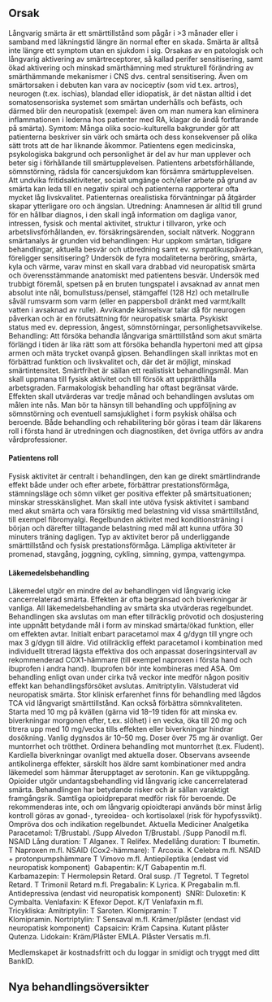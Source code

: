 ## Orsak

Långvarig smärta är ett smärttillstånd som pågår i >3 månader eller i samband med läkningstid längre än normal efter en skada. Smärta är alltså inte längre ett symptom utan en sjukdom i sig.
Orsakas av en patologisk och långvarig aktivering av smärtreceptorer, så kallad perifer sensitisering, samt ökad aktivering och minskad smärthämning med strukturell förändring av smärthämmande mekanismer i CNS dvs. central sensitisering.
Även om smärtorsaken i debuten kan vara av nociceptiv (som vid t.ex. artros), neurogen (t.ex. ischias), blandad eller idiopatisk, är det nästan alltid i det somatosensoriska systemet som smärtan underhålls och befästs, och därmed blir den neuropatisk (exempel: även om man numera kan eliminera inflammationen i lederna hos patienter med RA, klagar de ändå fortfarande på smärta).
Symtom: Många olika socio-kulturella bakgrunder gör att patienterna beskriver sin värk och smärta och dess konsekvenser på olika sätt trots att de har liknande åkommor. Patientens egen medicinska, psykologiska bakgrund och personlighet är del av hur man upplever och beter sig i förhållande till smärtupplevelsen.
Patientens arbetsförhållande, sömnstörning, rädsla för cancersjukdom kan försämra smärtupplevelsen. Att undvika fritidsaktiviteter, socialt umgänge och/eller arbete på grund av smärta kan leda till en negativ spiral och patienterna rapporterar ofta mycket låg livskvalitet. Patienternas orealistiska förväntningar på åtgärder skapar ytterligare oro och ängslan.
Utredning: Anamnesen är alltid till grund för en hållbar diagnos, i den skall ingå information om dagliga vanor, intressen, fysisk och mental aktivitet, struktur i tillvaron, yrke och arbetslivsförhållanden, ev. försäkringsärenden, socialt nätverk.
Noggrann smärtanalys är grunden vid behandlingen:
Hur uppkom smärtan, tidigare behandlingar, aktuella besvär och utbredning samt ev. sympatikuspåverkan, föreligger sensitisering? Undersök de fyra modaliteterna beröring, smärta, kyla och värme, varav minst en skall vara drabbad vid neuropatisk smärta och överensstämmande anatomiskt med patientens besvär. Undersök med trubbigt föremål, spetsen på en bruten tungspatel i avsaknad av annat men absolut inte nål, bomullstuss/pensel, stämgaffel (128 Hz) och metallrulle såväl rumsvarm som varm (eller en pappersboll dränkt med varmt/kallt vatten i avsaknad av rulle). Avvikande känselsvar talar då för neurogen påverkan och är en förutsättning för neuropatisk smärta.
Psykiskt status med ev. depression, ångest, sömnstörningar, personlighetsavvikelse.
Behandling: Att försöka behandla långvariga smärttillstånd som akut smärta förlängd i tiden är lika rätt som att försöka behandla hypertoni med att gipsa armen och mäta trycket ovanpå gipsen.
Behandlingen skall inriktas mot en förbättrad funktion och livskvalitet och, där det är möjligt, minskad smärtintensitet. Smärtfrihet är sällan ett realistiskt behandlingsmål.
Man skall uppmana till fysisk aktivitet och till försök att upprätthålla arbetsgraden.
Farmakologisk behandling har oftast begränsat värde. Effekten skall utvärderas var tredje månad och behandlingen avslutas om målen inte nås.
Man bör ta hänsyn till behandling och uppföljning av sömnstörning och eventuell samsjuklighet i form psykisk ohälsa och beroende.
Både behandling och rehabilitering bör göras i team där läkarens roll i första hand är utredningen och diagnostiken, det övriga utförs av andra vårdprofessioner.

#### Patientens roll

Fysisk aktivitet är centralt i behandlingen, den kan ge direkt smärtlindrande effekt både under och efter arbete, förbättrar prestationsförmåga, stämningsläge och sömn vilket ger positiva effekter på smärtsituationen; minskar stresskänslighet.
Man skall inte utöva fysisk aktivitet i samband med akut smärta och vara försiktig med belastning vid vissa smärttillstånd, till exempel fibromyalgi.
Regelbunden aktivitet med konditionsträning i början och därefter tilltagande belastning med mål att kunna utföra 30 minuters träning dagligen.
Typ av aktivitet beror på underliggande smärttillstånd och fysisk prestationsförmåga. Lämpliga aktiviteter är promenad, stavgång, joggning, cykling, simning, gympa, vattengympa.

#### Läkemedelsbehandling

Läkemedel utgör en mindre del av behandlingen vid långvarig icke cancerrelaterad smärta. Effekten är ofta begränsad och biverkningar är vanliga. All läkemedelsbehandling av smärta ska utvärderas regelbundet. Behandlingen ska avslutas om man efter tillräcklig prövotid och dosjustering inte uppnått betydande mål i form av minskad smärta/ökad funktion, eller om effekten avtar.
Initialt enbart paracetamol max 4 g/dygn till yngre och max 3 g/dygn till äldre. Vid otillräcklig effekt paracetamol i kombination med individuellt titrerad lägsta effektiva dos och anpassat doseringsintervall av rekommenderad COX1-hämmare (till exempel naproxen i första hand och ibuprofen i andra hand). Ibuprofen bör inte kombineras med ASA.
Om behandling enligt ovan under cirka två veckor inte medför någon positiv effekt kan behandlingsförsöket avslutas.
Amitriptylin. Välstuderat vid neuropatisk smärta. Stor klinisk erfarenhet finns för behandling med lågdos TCA vid långvarigt smärttillstånd. Kan också förbättra sömnkvaliteten.
Starta med 10 mg på kvällen (gärna vid 18–19 tiden för att minska ev. biverkningar morgonen efter, t.ex. slöhet) i en vecka, öka till 20 mg och titrera upp med 10 mg/vecka tills effekten eller biverkningar hindrar dosökning. Vanlig dygnsdos är 10–50 mg. Doser över 75 mg är ovanligt.
Ger muntorrhet och trötthet. Ordinera behandling mot muntorrhet (t.ex. Fludent). Kardiella biverkningar ovanligt med aktuella doser. Observans avseende antikolinerga effekter, särskilt hos äldre samt kombinationer med andra läkemedel som hämmar återupptaget av serotonin. Kan ge viktuppgång.
Opioider utgör undantagsbehandling vid långvarig icke cancerrelaterad smärta. Behandlingen har betydande risker och är sällan varaktigt framgångsrik. Samtliga opioidpreparat medför risk för beroende. De rekommenderas inte, och om långvarig opioidterapi används bör minst årlig kontroll göras av gonad-, tyreoidea- och kortisolaxel (risk för hypofyssvikt). Ompröva dos och indikation regelbundet.
Aktuella Mediciner
Analgetika 
Paracetamol: T/Brustabl. /Supp Alvedon T/Brustabl. /Supp Panodil m.fl.
NSAID
Lång duration: T Alganex. T Relifex. Medellång duration: T Ibumetin. T Naproxen m.fl.
NSAID (Cox2-hämmare): T Arcoxia. K Celebra m.fl.
NSAID + protonpumpshämmare T Vimovo m.fl.
Antiepileptika (endast vid neuropatisk komponent) 
Gabapentin: K/T Gabapentin m.fl.
Karbamazepin: T Hermolepsin Retard. Oral susp. /T Tegretol. T Tegretol Retard. T Trimonil Retard m.fl.
Pregabalin: K Lyrica. K Pregabalin m.fl.
Antidepressiva (endast vid neuropatisk komponent) 
SNRI: Duloxetin: K Cymbalta. Venlafaxin: K Efexor Depot. K/T Venlafaxin m.fl.
Tricykliska: Amitriptylin: T Saroten. Klomipramin: T Klomipramin. Nortriptylin: T Sensaval m.fl.
Krämer/plåster (endast vid neuropatisk komponent) 
Capsaicin: Kräm Capsina. Kutant plåster Qutenza. Lidokain: Kräm/Plåster EMLA. Plåster Versatis m.fl.
 


Medlemskapet är kostnadsfritt och du loggar in smidigt och tryggt med ditt BankID.

## Nya behandlingsöversikter

